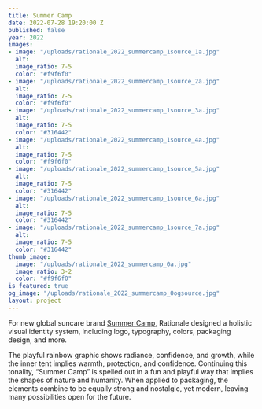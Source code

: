 ```yaml
---
title: Summer Camp
date: 2022-07-28 19:20:00 Z
published: false
year: 2022
images:
- image: "/uploads/rationale_2022_summercamp_1source_1a.jpg"
  alt: 
  image_ratio: 7-5
  color: "#f9f6f0"
- image: "/uploads/rationale_2022_summercamp_1source_2a.jpg"
  alt: 
  image_ratio: 7-5
  color: "#f9f6f0"
- image: "/uploads/rationale_2022_summercamp_1source_3a.jpg"
  alt: 
  image_ratio: 7-5
  color: "#316442"
- image: "/uploads/rationale_2022_summercamp_1source_4a.jpg"
  alt: 
  image_ratio: 7-5
  color: "#f9f6f0"
- image: "/uploads/rationale_2022_summercamp_1source_5a.jpg"
  alt: 
  image_ratio: 7-5
  color: "#316442"
- image: "/uploads/rationale_2022_summercamp_1source_6a.jpg"
  alt: 
  image_ratio: 7-5
  color: "#316442"
- image: "/uploads/rationale_2022_summercamp_1source_7a.jpg"
  alt: 
  image_ratio: 7-5
  color: "#316442"
thumb_image:
  image: "/uploads/rationale_2022_summercamp_0a.jpg"
  image_ratio: 3-2
  color: "#f9f6f0"
is_featured: true
og_image: "/uploads/rationale_2022_summercamp_0ogsource.jpg"
layout: project
---
```


For new global suncare brand [Summer Camp](https://summercamplife.com/), Rationale designed a holistic visual identity system, including logo, typography, colors, packaging design, and more.

The playful rainbow graphic shows radiance, confidence, and growth, while the inner tent implies warmth, protection, and confidence. Continuing this tonality, “Summer Camp” is spelled out in a fun and playful way that implies the shapes of nature and humanity. When applied to packaging, the elements combine to be equally strong and nostalgic, yet modern, leaving many possibilities open for the future.